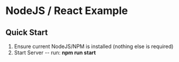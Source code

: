 # NodeJS / React Example

## Quick Start

1. Ensure current NodeJS/NPM is installed (nothing else is required)
2. Start Server -- run: __npm run start__

